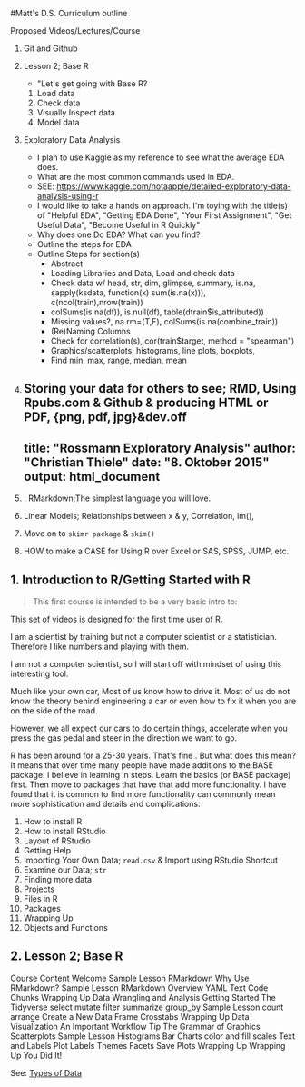 #Matt's D.S. Curriculum outline

Proposed Videos/Lectures/Course





1. Git and Github
2. Lesson 2; Base R
    - "Let's get going with Base R?
    1. Load data
    2. Check data
    3. Visually Inspect data
    4. Model data
4. Exploratory Data Analysis
    - I plan to use Kaggle as my reference to see what the average EDA does.
    - What are the most common commands used in EDA.
    - SEE: https://www.kaggle.com/notaapple/detailed-exploratory-data-analysis-using-r
    - I would like to take a hands on approach. I'm toying with the title(s) of "Helpful EDA", "Getting EDA Done", "Your First Assignment", "Get Useful Data", "Become Useful in R Quickly"
    - Why does one Do EDA? What can you find?
    - Outline the steps for EDA
    - Outline Steps for section(s)
        - Abstract
        - Loading Libraries and Data, Load and check data
        - Check data w/ head, str, dim, glimpse, summary, is.na, sapply(ksdata, function(x) sum(is.na(x))), c(ncol(train),nrow(train))
        - colSums(is.na(df)), is.null(df), table(dtrain$is_attributed))
        - Missing values?, na.rm=(T,F), colSums(is.na(combine_train))
        - (Re)Naming Columns
        - Check for correlation(s),  cor(train$target, method = "spearman")
        - Graphics/scatterplots, histograms, line plots, boxplots, 
        - Find min, max, range, median, mean
5. Storing your data for others to see; RMD, Using Rpubs.com & Github & producing HTML or PDF, {png, pdf, jpg}&dev.off
    ---
    title: "Rossmann Exploratory Analysis"
    author: "Christian Thiele"
    date: "8. Oktober 2015"
    output: html_document
    ---
6. . RMarkdown;The simplest language you will love.
7. Linear Models; Relationships between x & y, Correlation, lm(), 

8. Move on to `skimr package` & `skim()`
9. HOW to make a CASE for Using R over Excel or SAS, SPSS, JUMP, etc.

## 1. Introduction to R/Getting Started with R

>This first course is intended to be a very basic intro to:

This set of videos is designed for the first time user of R.

I am a scientist by training but not a computer scientist or a statistician. Therefore I like numbers and playing with them. 

I am not a computer scientist, so I will start off with mindset of using this interesting tool.

Much like your own car, Most of us know how to drive it. Most of us do not know the theory behind engineering a car or even how to fix it when you are on the side of the road.

However, we all expect our cars to do certain things, accelerate when you press the gas pedal and steer in the direction we want to go.

R has been around for a 25-30 years. That's fine . But what does this mean? It means that over time many people have made additions to the BASE package. I believe in learning in steps. Learn the basics (or BASE package) first. Then move to packages that have that add more functionality. I have found that it is common to find more functionality can commonly mean more sophistication and details and complications.

1. How to install R
2. How to install RStudio
3. Layout of RStudio
4. Getting Help
5. Importing Your Own Data; `read.csv` & Import using RStudio Shortcut
7. Examine our Data; `str`
8. Finding more data
9. Projects
10. Files in R
11. Packages
12. Wrapping Up
13. Objects and Functions








## 2. Lesson 2; Base R


Course Content
Welcome Sample Lesson
RMarkdown
Why Use RMarkdown? Sample Lesson
RMarkdown Overview
YAML
Text
Code Chunks
Wrapping Up
Data Wrangling and Analysis
Getting Started
The Tidyverse
select
mutate
filter
summarize
group_by Sample Lesson
count
arrange
Create a New Data Frame
Crosstabs
Wrapping Up
Data Visualization
An Important Workflow Tip
The Grammar of Graphics
Scatterplots Sample Lesson
Histograms
Bar Charts
color and fill
scales
Text and Labels
Plot Labels
Themes
Facets
Save Plots
Wrapping Up
Wrapping Up
You Did It!








See: [Types of Data](https://i.stack.imgur.com/3QemG.gif)
